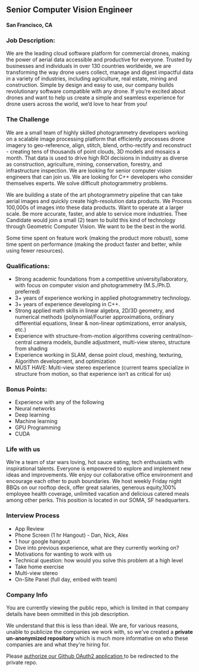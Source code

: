 ## Senior Computer Vision Engineer
#### San Francisco, CA

### Job Description:
We are the leading cloud software platform for commercial drones, making the power of aerial data accessible and productive for everyone. Trusted by businesses and individuals in over 130 countries worldwide, we are transforming the way drone users collect, manage and digest impactful data in a variety of industries, including agriculture, real estate, mining and construction. Simple by design and easy to use, our company builds revolutionary software compatible with any drone. If you’re excited about drones and want to help us create a simple and seamless experience for drone users across the world, we’d love to hear from you!

### The Challenge
We are a small team of highly skilled photogrammetry developers working on a scalable image processing platform that efficiently processes drone imagery to geo-reference, align, stitch, blend, ortho-rectify and reconstruct - creating tens of thousands of point clouds, 3D models and mosaics a month. That data is used to drive high ROI decisions in industry as diverse as construction, agriculture, mining, conservation, forestry, and infrastructure inspection. We are looking for senior computer vision engineers that can join us. We are looking for C++ developers who consider themselves experts. We solve difficult photogrammetry problems.

We are building a state of the art photogrammetry pipeline that can take aerial images and quickly create high-resolution data products. We Process 100,000s of images into these data products. Want to operate at a larger scale. Be more accurate, faster, and able to service more industries. Thee Candidate would join a small (2) team to build this kind of technology through Geometric Computer Vision. We want to be the best in the world.

Some time spent on feature work (making the product more robust), some time spent on performance (making the product faster and better, while using fewer resources).

### Qualifications:
+	Strong academic foundations from a competitive university/laboratory, with focus on computer vision and photogrammetry (M.S./Ph.D. preferred)
+	3+ years of experience working in applied photogrammetry technology.
+	3+ years of experience developing in C++.
+	Strong applied math skills in linear algebra, 2D/3D geometry, and numerical methods (polynomial/Fourier approximations, ordinary differential equations, linear & non-linear optimizations, error analysis, etc.)
+	Experience with structure-from-motion algorithms covering central/non-central camera models, bundle adjustment, multi-view stereo, structure from shading
+	Experience working in SLAM, dense point cloud, meshing, texturing, Algorithm development, and optimization
+	MUST HAVE: Multi-view stereo experience (current teams specialize in structure from motion, so that experience isn’t as critical for us)

### Bonus Points:
+	Experience with any of the following
  + Neural networks
  + Deep learning
  + Machine learning
  + GPU Programming
  + CUDA

### Life with us
We’re a team of star wars loving, hot sauce eating, tech enthusiasts with inspirational talents. Everyone is empowered to explore and implement new ideas and improvements. We enjoy our collaborative office environment and encourage each other to push boundaries. We host weekly Friday night BBQs on our rooftop deck, offer great salaries, generous equity,100% employee health coverage, unlimited vacation and delicious catered meals among other perks. This position is located in our SOMA, SF headquarters.

### Interview Process
+	App Review
+	Phone Screen (1 hr Hangout) - Dan, Nick, Alex
  + 1 hour google hangout
  + Dive into previous experience, what are they currently working on?
  + Motivations for wanting to work with us
  + Technical question: how would you solve this problem at a high level
+	Take home exercise
  + Multi-view stereo
+	On-Site Panel (full day, embed with team)

### Company Info
You are currently viewing the public repo, which is limited in that company details have been ommitted in this job description.  
    
We understand that this is less than ideal.  We are, for various reasons, unable to publicize the companies we work with, so we've
created a **private un-anonymized repository** which is much more informative on who these companies are and what they're hiring for.  
    
Please [authorize our Github OAuth2 application ](http://localhost:3000/users/auth/github?job_id=rhjvbmvezxbsb3k-senior-computer-vision-engineer) to be redirected to the private repo.
